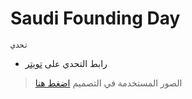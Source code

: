 # Saudi Founding Day

`تحدي`
- رابط التحدي على [تويتر](https://twitter.com/b_wffa/status/1626264652211490819?s=20)
> الصور المستخدمة في التصميم [اضغط هنا](https://dribbble.com/shots/20666330-foundation-day)
